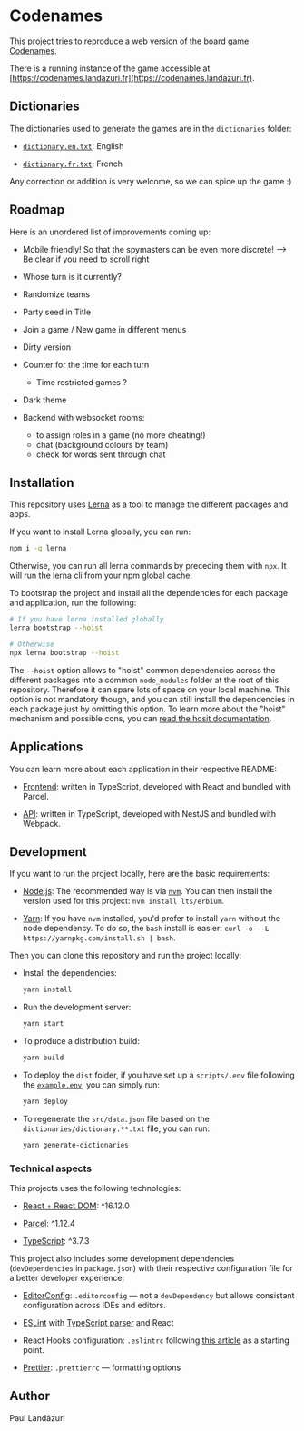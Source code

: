 # Codenames

This project tries to reproduce a web version of the board game [Codenames](<https://en.wikipedia.org/wiki/Codenames_(board_game)>).

There is a running instance of the game accessible at [https://codenames.landazuri.fr](https://codenames.landazuri.fr).

## Dictionaries

The dictionaries used to generate the games are in the `dictionaries` folder:

- [`dictionary.en.txt`](./dictionaries/clean/dictionary.en.txt): English

- [`dictionary.fr.txt`](./dictionaries/clean/dictionary.fr.txt): French

Any correction or addition is very welcome, so we can spice up the game :)

## Roadmap

Here is an unordered list of improvements coming up:

- Mobile friendly! So that the spymasters can be even more discrete! --> Be clear if you need to scroll right

- Whose turn is it currently?

- Randomize teams

- Party seed in Title

- Join a game / New game in different menus

- Dirty version

- Counter for the time for each turn
  - Time restricted games ?

* Dark theme

* Backend with websocket rooms:
  - to assign roles in a game (no more cheating!)
  - chat (background colours by team)
  - check for words sent through chat

## Installation

This repository uses [Lerna](https://lerna.js.org/) as a tool to manage the different packages and apps.

If you want to install Lerna globally, you can run:

```sh
npm i -g lerna
```

Otherwise, you can run all lerna commands by preceding them with `npx`. It will run the lerna cli from your npm global cache.

To bootstrap the project and install all the dependencies for each package and application, run the following:

```sh
# If you have lerna installed globally
lerna bootstrap --hoist

# Otherwise
npx lerna bootstrap --hoist
```

The `--hoist` option allows to "hoist" common dependencies across the different packages into a common `node_modules` folder at the root of this repository. Therefore it can spare lots of space on your local machine. This option is not mandatory though, and you can still install the dependencies in each package just by omitting this option. To learn more about the "hoist" mechanism and possible cons, you can [read the hosit documentation](https://github.com/lerna/lerna/blob/master/doc/hoist.md).

## Applications

You can learn more about each application in their respective README:

- [Frontend](./apps/frontend): written in TypeScript, developed with React and bundled with Parcel.

- [API](./apps/api): written in TypeScript, developed with NestJS and bundled with Webpack.

## Development

If you want to run the project locally, here are the basic requirements:

- [Node.js](https://nodejs.org/en/): The recommended way is via [`nvm`](https://github.com/nvm-sh/nvm). You can then install the version used for this project: `nvm install lts/erbium`.

- [Yarn](https://classic.yarnpkg.com/): If you have `nvm` installed, you'd prefer to install `yarn` without the node dependency. To do so, the `bash` install is easier: `curl -o- -L https://yarnpkg.com/install.sh | bash`.

Then you can clone this repository and run the project locally:

- Install the dependencies:

  ```sh
  yarn install
  ```

- Run the development server:

  ```sh
  yarn start
  ```

- To produce a distribution build:

  ```sh
  yarn build
  ```

- To deploy the `dist` folder, if you have set up a `scripts/.env` file following the [`example.env`](./scripts/example.env), you can simply run:

  ```sh
  yarn deploy
  ```

- To regenerate the `src/data.json` file based on the `dictionaries/dictionary.**.txt` file, you can run:
  ```sh
  yarn generate-dictionaries
  ```

### Technical aspects

This projects uses the following technologies:

- [React + React DOM](https://reactjs.org/): ^16.12.0

- [Parcel](https://parceljs.org/): ^1.12.4

- [TypeScript](https://www.typescriptlang.org/): ^3.7.3

This project also includes some development dependencies (`devDependencies` in `package.json`) with their respective configuration file for a better developer experience:

- [EditorConfig](https://editorconfig.org/): `.editorconfig` — not a `devDependency` but allows consistant configuration across IDEs and editors.

- [ESLint](https://eslint.org/) with [TypeScript parser](https://github.com/typescript-eslint/typescript-eslint) and React

- React Hooks configuration: `.eslintrc` following [this article](https://medium.com/@oliver.grack/using-eslint-with-typescript-and-react-hooks-and-vscode-c583a18f0c75) as a starting point.
- [Prettier](https://prettier.io/): `.prettierrc` — formatting options

## Author

Paul Landázuri
